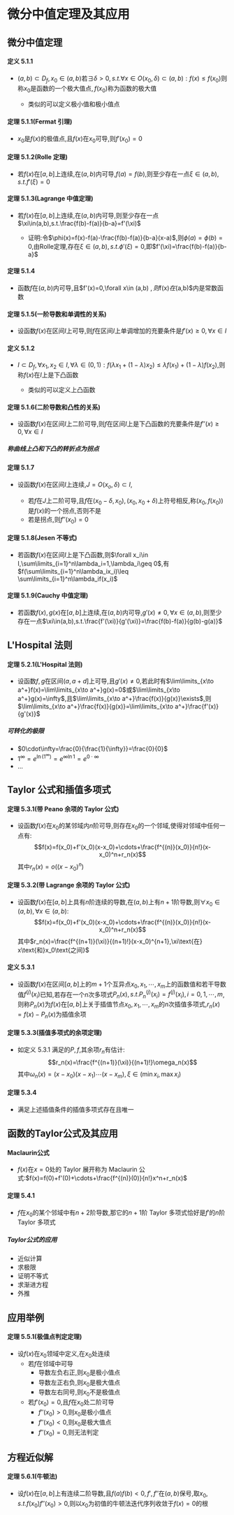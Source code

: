 # 微分中值定理及其应用

## 微分中值定理

#### 定义 5.1.1

- $(a,b)\subset D_f,x_0\in (a,b)\text{若}\exists\delta>0,s.t.\forall x\in O(x_0,\delta)\subset (a,b):f(x)\leq f(x_0)\text{则称} x_0\text{是函数的一个极大值点},f(x_0)\text{称为函数的极大值}$
    
    - 类似的可以定义极小值和极小值点

#### 定理 5.1.1(Fermat 引理)

- $x_0$是$f(x)$的极值点,且$f(x)$在$x_0$可导,则$f'(x_0)=0$ 

#### 定理 5.1.2(Rolle 定理)

- 若$f(x)$在$[a,b]$上连续,在$(a,b)$内可导,$f(a)=f(b)$,则至少存在一点$\xi\in(a,b),s.t.f'(\xi)=0$

#### 定理 5.1.3(Lagrange 中值定理)

- 若$f(x)$在$[a,b]$上连续,在$(a,b)$内可导,则至少存在一点$\xi\in(a,b),s.t.\frac{f(b)-f(a)}{b-a}=f'(\xi)$

    - 证明:令$\phi(x)=f(x)-f(a)-\frac{f(b)-f(a)}{b-a}(x-a)$,则$\phi(a)=\phi(b)=0$,由Rolle定理,存在$\xi\in(a,b),s.t.\phi'(\xi)=0$,即$f'(\xi)=\frac{f(b)-f(a)}{b-a}$

#### 定理 5.1.4

- 函数$f$在$(a,b)$内可导,且$f'(x)=0,\forall x\in (a,b) $,则$f(x)$在$(a,b)$内是常数函数

#### 定理 5.1.5(一阶导数和单调性的关系)

- 设函数$f(x)$在区间$I$上可导,则$f$在区间$I$上单调增加的充要条件是$f'(x)\geq 0,\forall x\in I$

#### 定义 5.1.2

- $I\subset D_f,\forall x_1,x_2\in I,\forall\lambda\in (0,1):f(\lambda x_1+(1-\lambda)x_2)\leq \lambda f(x_1)+(1-\lambda)f(x_2)$,则称$f(x)$在$I$上是下凸函数
    
    - 类似的可以定义上凸函数
  

#### 定理 5.1.6(二阶导数和凸性的关系)

- 设函数$f(x)$在区间$I$上二阶可导,则$f$在区间$I$上是下凸函数的充要条件是$f''(x)\geq 0,\forall x\in I$

##### 称曲线上凸和下凸的转折点为拐点

#### 定理 5.1.7

- 设函数$f(x)$在区间$I$上连续,$J=O(x_o,\delta)\subset I$,

    - 若$f$在$J$上二阶可导,且$f$在$(x_0-\delta,x_0),(x_0,x_0+\delta)$上符号相反,称$(x_0,f(x_0))$是$f(x)$的一个拐点,否则不是
    - 若是拐点,则$f''(x_0)=0$
  

#### 定理 5.1.8(Jesen 不等式)

- 若函数$f(x)$在区间$I$上是下凸函数,则$\forall x_i\in I,\sum\limits_{i=1}^n\lambda_i=1,\lambda_i\geq 0$,有$f(\sum\limits_{i=1}^n\lambda_ix_i)\leq \sum\limits_{i=1}^n\lambda_if(x_i)$

#### 定理 5.1.9(Cauchy 中值定理)

- 若函数$f(x),g(x)$在$[a,b]$上连续,在$(a,b)$内可导,$g'(x)\neq 0,\forall x\in (a,b)$,则至少存在一点$\xi\in(a,b),s.t.\frac{f'(\xi)}{g'(\xi)}=\frac{f(b)-f(a)}{g(b)-g(a)}$

## L'Hospital 法则

#### 定理 5.2.1(L'Hospital 法则)
- 设函数$f,g$在区间$(a ,a+d]$上可导,且$g'(x)\neq 0$,若此时有$\lim\limits_{x\to a^+}f(x)=\lim\limits_{x\to a^+}g(x)=0$或$\lim\limits_{x\to a^+}g(x)=\infty$,且$\lim\limits_{x\to a^+}\frac{f(x)}{g(x)}\exists$,则$\lim\limits_{x\to a^+}\frac{f(x)}{g(x)}=\lim\limits_{x\to a^+}\frac{f'(x)}{g'(x)}$

##### 可转化的极限
- $0\cdot\infty=\frac{0}{\frac{1}{\infty}}=\frac{0}{0}$
- $1^\infty=e^{\ln(1^\infty)}=e^{\infty\ln1}=e^{0\cdot\infty}$
- ...


## Taylor 公式和插值多项式
#### 定理 5.3.1(带 Peano 余项的 Taylor 公式)
- 设函数$f(x)$在$x_0$的某邻域内$n$阶可导,则存在$x_0$的一个邻域,使得对邻域中任何一点有:$$f(x)=f(x_0)+f'(x_0)(x-x_0)+\cdots+\frac{f^{(n)}(x_0)}{n!}(x-x_0)^n+r_n(x)$$
    其中$r_n(x)=o((x-x_0)^n)$

#### 定理 5.3.2(带 Lagrange 余项的 Taylor 公式)
- 设函数$f(x)$在$[a,b]$上具有$n$阶连续的导数,在$(a,b)$上有$n+1$阶导数,则$\forall x_0\in (a,b),\forall x\in (a,b)$:$$f(x)=f(x_0)+f'(x_0)(x-x_0)+\cdots+\frac{f^{(n)}(x_0)}{n!}(x-x_0)^n+r_n(x)$$
    其中$r_n(x)=\frac{f^{(n+1)}(\xi)}{(n+1)!}(x-x_0)^{n+1},\xi\text{在} x\text{和}x_0\text{之间}$

#### 定义 5.3.1
- 设函数$f(x)$在区间$[a,b]$上的$m+1$个互异点$x_0,x_1,\cdots,x_m$上的函数值和若干导数值$f^{(j)}(x_i)$已知,若存在一个$n$次多项式$P_n(x),s.t.P_n^{(j)}(x_i)=f^{(j)}(x_i),i=0,1,\cdots,m$,则称$P_n(x)$为$f(x)$在$[a,b]$上关于插值节点$x_0,x_1,\cdots,x_m$的$n$次插值多项式,$r_n(x)=f(x)-P_n(x)$为插值余项

#### 定理 5.3.3(插值多项式的余项定理)
- 如定义 5.3.1 满足的$P,f$,其余项$r_n$有估计:$$r_n(x)=\frac{f^{(n+1)}(\xi)}{(n+1)!}\omega_n(x)$$
    其中$\omega_n(x)=(x-x_0)(x-x_1)\cdots(x-x_m),\xi\in (\min{x_i},\max{x_i})$

#### 定理 5.3.4
- 满足上述插值条件的插值多项式存在且唯一

## 函数的Taylor公式及其应用

#### Maclaurin公式

- $f(x)$在$x=0$处的 Taylor 展开称为 Maclaurin 公式:$f(x)=f(0)+f'(0)+\cdots+\frac{f^{(n)}(0)}{n!}x^n+r_n(x)$

#### 定理 5.4.1
- $f$在$x_0$的某个邻域中有$n+2$阶导数,那它的$n+1$阶 Taylor 多项式恰好是$f'$的$n$阶 Taylor 多项式

##### Taylor公式的应用
- 近似计算
- 求极限
- 证明不等式
- 求渐进方程
- 外推

## 应用举例
#### 定理 5.5.1(极值点判定定理)
- 设$f(x)$在$x_0$领域中定义,在$x_0$处连续
  - 若$f$在邻域中可导
    - 导数左负右正,则$x_0$是极小值点
    - 导数左正右负,则$x_0$是极大值点
    - 导数左右同号,则$x_0$不是极值点
  - 若$f'(x_0)=0$,且$f$在$x_0$处二阶可导
    - $f''(x_0)>0$,则$x_0$是极小值点
    - $f''(x_0)<0$,则$x_0$是极大值点
    - $f''(x_0)=0$,则无法判定
  
## 方程近似解
#### 定理 5.6.1(牛顿法)
- 设$f(x)$在$[a,b]$上有连续二阶导数,且$f(a)f(b)<0,f',f''\text{在}(a,b)\text{保号}$,取$x_0,s.t.f(x_0)f''(x_0)>0$,则以$x_0$为初值的牛顿法迭代序列收敛于$f(x)=0$的根







